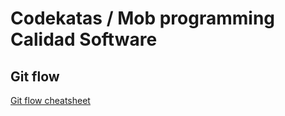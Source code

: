 # Codekatas / Mob programming Calidad Software

## Git flow
[Git flow cheatsheet](https://danielkummer.github.io/git-flow-cheatsheet/)
